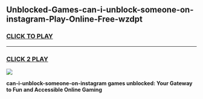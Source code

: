 
## Unblocked-Games-can-i-unblock-someone-on-instagram-Play-Online-Free-wzdpt
<h3>
<a href="https://premium76.site?title=can-i-unblock-someone-on-instagram&ref=26A">CLICK TO PLAY</a></h3>
<hr>

<h3>
<a href="https://premium76.site?title=can-i-unblock-someone-on-instagram&ref=26A">CLICK 2 PLAY</a>
  
</h3>

<a href="https://premium76.site?title=can-i-unblock-someone-on-instagram&ref=26A"><img src="https://clearcache.store/games.png"></a>


**can-i-unblock-someone-on-instagram games unblocked: Your Gateway to Fun and Accessible Online Gaming**
